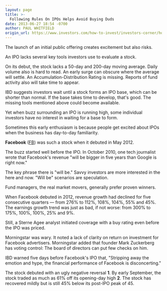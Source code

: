 ```yaml
---
layout: page
title: >-
  Following Rules On IPOs Helps Avoid Buying Duds
date: 2013-06-27 18:54 -0700
author: PAUL WHITFIELD
origin_url: https://www.investors.com/how-to-invest/investors-corner/how-to-avoid-loser-ipos/
---
```


The launch of an initial public offering creates excitement but also risks.

An IPO lacks several key tools investors use to evaluate a stock.

On its debut, the stock lacks a 50-day and 200-day moving average. Daily volume also is hard to read. An early surge can obscure where the average will settle. An Accumulation-Distribution Rating is missing. Reports of fund activity also will take time to appear.

IBD suggests investors wait until a stock forms an IPO base, which can be shorter than normal. If the base takes time to develop, that's good. The missing tools mentioned above could become available.

Yet when buzz surrounding an IPO is running high, some individual investors have no interest in waiting for a base to form.

Sometimes this early enthusiasm is because people get excited about IPOs when the business has day-to-day familiarity.

**Facebook** ([FB](https://research.investors.com/quote.aspx?symbol=FB)) was such a stock when it debuted in May 2012.

The buzz started well before the IPO. In October 2010, one tech journalist wrote that Facebook's revenue "will be bigger in five years than Google is right now."

The key phrase there is "will be." Savvy investors are more interested in the here and now. "Will be" scenarios are speculation.

Fund managers, the real market movers, generally prefer proven winners.

When Facebook debuted in 2012, revenue growth had declined for five consecutive quarters — from 276% to 112%, 108%, 104%, 55% and 45%. The earnings growth trend was just as bad, if not worse: from 300% to 175%, 100%, 100%, 25% and 9%.

Still, a Sterne Agee analyst initiated coverage with a buy rating even before the IPO was priced.

Morningstar was wary. It noted a lack of clarity on return on investment for Facebook advertisers. Morningstar added that founder Mark Zuckerberg has voting control: The board of directors can put few checks on him.

IBD warned five days before Facebook's IPO that, "Stripping away the emotion and hype, the financial performance of Facebook is disconcerting."

The stock debuted with an ugly negative reversal **1**. By early September, the stock traded as much as 61% off its opening-day high **2**. The stock has recovered mildly but is still 45% below its post-IPO peak of 45.
